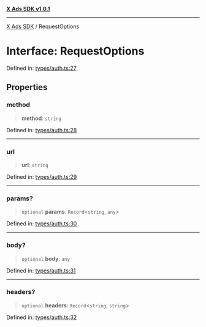 [**X Ads SDK v1.0.1**](../README.md)

***

[X Ads SDK](../globals.md) / RequestOptions

# Interface: RequestOptions

Defined in: [types/auth.ts:27](https://github.com/kage1020/x-ads-sdk/blob/main/src/types/auth.ts#L27)

## Properties

### method

> **method**: `string`

Defined in: [types/auth.ts:28](https://github.com/kage1020/x-ads-sdk/blob/main/src/types/auth.ts#L28)

***

### url

> **url**: `string`

Defined in: [types/auth.ts:29](https://github.com/kage1020/x-ads-sdk/blob/main/src/types/auth.ts#L29)

***

### params?

> `optional` **params**: `Record`\<`string`, `any`\>

Defined in: [types/auth.ts:30](https://github.com/kage1020/x-ads-sdk/blob/main/src/types/auth.ts#L30)

***

### body?

> `optional` **body**: `any`

Defined in: [types/auth.ts:31](https://github.com/kage1020/x-ads-sdk/blob/main/src/types/auth.ts#L31)

***

### headers?

> `optional` **headers**: `Record`\<`string`, `string`\>

Defined in: [types/auth.ts:32](https://github.com/kage1020/x-ads-sdk/blob/main/src/types/auth.ts#L32)
